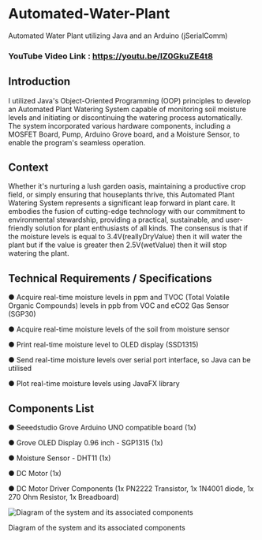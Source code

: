 # Automated-Water-Plant
Automated Water Plant utilizing Java and an Arduino (jSerialComm)

### YouTube Video Link : https://youtu.be/lZ0GkuZE4t8


## Introduction
I utilized Java's Object-Oriented Programming (OOP) principles to develop an 
Automated Plant Watering System capable of monitoring soil moisture levels 
and initiating or discontinuing the watering process automatically. 
The system incorporated various hardware components, including a 
MOSFET Board, Pump, Arduino Grove board, and a Moisture Sensor, 
to enable the program's seamless operation.


## Context
Whether it's nurturing a lush garden oasis, maintaining a productive 
crop field, or simply ensuring that houseplants thrive, this Automated 
Plant Watering System represents a significant leap forward in plant care. 
It embodies the fusion of cutting-edge technology with our commitment to 
environmental stewardship, providing a practical, sustainable, and 
user-friendly solution for plant enthusiasts of all kinds. The consensus
is that if the moisture levels is equal to 3.4V(reallyDryValue) then 
it will water the plant but if the value is greater then 2.5V(wetValue) 
then it will stop watering the plant. 


## Technical Requirements / Specifications
● Acquire real-time moisture levels in ppm and TVOC (Total Volatile Organic
Compounds) levels in ppb from VOC and eCO2 Gas Sensor (SGP30)

● Acquire real-time moisture levels of the soil from
moisture sensor

● Print real-time moisture level to OLED
display (SSD1315)

● Send real-time moisture levels over serial port interface, so Java can be
utilised

● Plot real-time moisture levels using JavaFX library


## Components List

● Seeedstudio Grove Arduino UNO compatible board (1x)

● Grove OLED Display 0.96 inch - SGP1315 (1x)

● Moisture Sensor - DHT11 (1x)

● DC Motor (1x)

● DC Motor Driver Components (1x PN2222 Transistor, 1x 1N4001 diode, 1x
270 Ohm Resistor, 1x Breadboard)


![Diagram of the system and its associated components](![image](https://github.com/taranjot5k/Automated-Water-Plant/assets/125500381/0629f846-baac-4c1f-bf2c-b78a130f19d0)
)

Diagram of the system and its associated components





